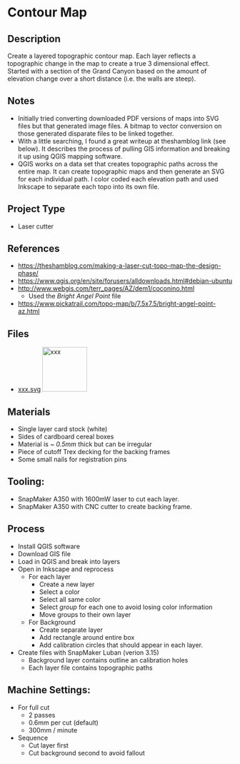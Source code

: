 # Contour Map

## Description

Create a layered topographic contour map. Each layer reflects a topographic change in the map to create a true 3 dimensional effect. Started with a section of the Grand Canyon based on the amount of elevation change over a short distance (i.e. the walls are steep).

## Notes
- Initially tried converting downloaded PDF versions of maps into SVG files but that generated image files.  A bitmap to vector conversion on those generated disparate files to be linked together.
- With a little searching, I found a great writeup at theshamblog link (see below). It describes the process of pulling GIS information and breaking it up using QGIS mapping software.
- QGIS works on a data set that creates topographic paths across the entire map. It can create topographic maps and then generate an SVG for each individual path. I color coded each elevation path and used Inkscape to separate each topo into its own file.

## Project Type
- Laser cutter

## References
- https://theshamblog.com/making-a-laser-cut-topo-map-the-design-phase/
- https://www.qgis.org/en/site/forusers/alldownloads.html#debian-ubuntu
- http://www.webgis.com/terr_pages/AZ/dem1/coconino.html
  - Used the *Bright Angel Point* file
- https://www.pickatrail.com/topo-map/b/7.5x7.5/bright-angel-point-az.html

## Files
- [xxx.svg](xxx.svg) <img src="xxx.svg" alt="xxx" width="100"/>

## Materials
- Single layer card stock (white)
- Sides of cardboard cereal boxes
- Material is *~ 0.5mm* thick but can be irregular
- Piece of cutoff Trex decking for the backing frames
- Some small nails for registration pins

## Tooling:
- SnapMaker A350 with 1600mW laser to cut each layer.
- SnapMaker A350 with CNC cutter to create backing frame.

## Process
- Install QGIS software
- Download GIS file
- Load in QGIS and break into layers
- Open in Inkscape and reprocess
  - For each layer
    - Create a new layer
    - Select a color
    - Select all same color
    - Select *group* for each one to avoid losing color information
    - Move groups to their own layer
  - For Background
    - Create separate layer
    - Add rectangle around entire box
    - Add calibration circles that should appear in each layer.
- Create files with SnapMaker Luban (verion 3.15)
  - Background layer contains outline an calibration holes
  - Each layer file contains topographic paths

## Machine Settings:
- For full cut
  - 2 passes
  - 0.6mm per cut (default)
  - 300mm / minute
- Sequence
  - Cut layer first
  - Cut background second to avoid fallout
